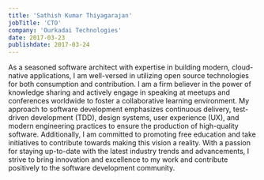 ```yaml
---
title: 'Sathish Kumar Thiyagarajan'
jobTitle: 'CTO'
company: 'Ourkadai Technologies'
date: 2017-03-23
publishdate: 2017-03-24
---
```


As a seasoned software architect with expertise in building modern, cloud-native applications, I am well-versed in utilizing open source technologies for both consumption and contribution. I am a firm believer in the power of knowledge sharing and actively engage in speaking at meetups and conferences worldwide to foster a collaborative learning environment. My approach to software development emphasizes continuous delivery, test-driven development (TDD), design systems, user experience (UX), and modern engineering practices to ensure the production of high-quality software. Additionally, I am committed to promoting free education and take initiatives to contribute towards making this vision a reality. With a passion for staying up-to-date with the latest industry trends and advancements, I strive to bring innovation and excellence to my work and contribute positively to the software development community.
